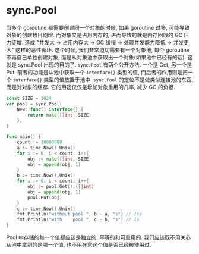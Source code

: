 # sync.Pool
当多个 goroutine 都需要创建同一个对象的时候, 如果 goroutine 过多, 可能导致对象的创建数目剧增. 而对象又是占用内存的, 进而导致的就是内存回收的 GC 压力徒增. 造成 "并发大 -> 占用内存大 -> GC 缓慢 -> 处理并发能力降低 -> 并发更大" 这样的恶性循环. 这个时候, 我们非常迫切需要有一个对象池, 每个 goroutine 不再自己单独创建对象, 而是从对象池中获取出一个对象(如果池中已经有的话). 这就是 sync.Pool 出现的目的了.
`sync.Pool` 有两个公开方法. 一个是 Get, 另一个是 Put. 前者的功能是从池中获取一个 `interface{}` 类型的值, 而后者的作用则是把一个 `interface{}` 类型的值放置于池中.
`sync.Pool` 的定位不是做类似连接池的东西, 而是对对象的缓存. 它的用途仅仅是增加对象重用的几率, 减少 GC 的负担.

```go
const SIZE = 1024
var pool = sync.Pool{
    New: func() interface{} {
        return make([]int, SIZE)
    },
}

func main() {
    count := 10000000
    a := time.Now().Unix()
    for i := 0; i < count; i++{
        obj := make([]int, SIZE)
        obj = append(obj, 1)
    }
    b := time.Now().Unix()
    for i := 0; i < count; i++{
        obj := pool.Get().([]int)
        obj = append(obj, 1)
        pool.Put(obj)
    }
    c := time.Now().Unix()
    fmt.Println("without pool ", b - a, "s") // 16s
    fmt.Println("with    pool ", c - b, "s") // 1s
}
```

Pool 中存储的每一个值都应该是独立的, 平等的和可重用的. 我们应该既不用关心从池中拿到的是哪一个值, 也不用在意这个值是否已经被使用过.

